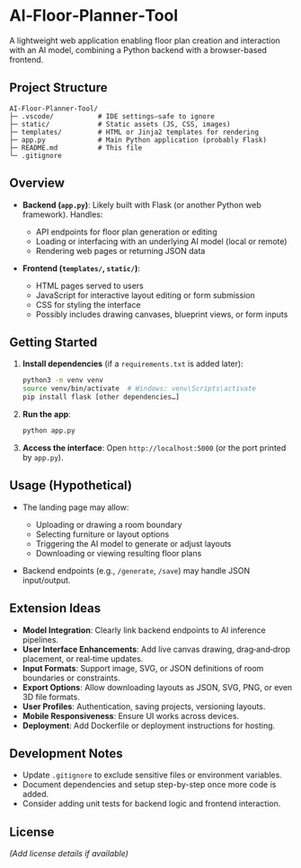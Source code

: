 # AI‑Floor‑Planner‑Tool

A lightweight web application enabling floor plan creation and interaction with an AI model, combining a Python backend with a browser-based frontend.

## Project Structure

```
AI‑Floor‑Planner‑Tool/
├─ .vscode/           # IDE settings—safe to ignore
├─ static/            # Static assets (JS, CSS, images)
├─ templates/         # HTML or Jinja2 templates for rendering
├─ app.py             # Main Python application (probably Flask)
├─ README.md          # This file
└─ .gitignore
```

## Overview

- **Backend (`app.py`)**: Likely built with Flask (or another Python web framework). Handles:
  - API endpoints for floor plan generation or editing
  - Loading or interfacing with an underlying AI model (local or remote)
  - Rendering web pages or returning JSON data

- **Frontend (`templates/`, `static/`)**:
  - HTML pages served to users
  - JavaScript for interactive layout editing or form submission
  - CSS for styling the interface
  - Possibly includes drawing canvases, blueprint views, or form inputs

## Getting Started

1. **Install dependencies** (if a `requirements.txt` is added later):

   ```bash
   python3 -m venv venv
   source venv/bin/activate  # Windows: venv\Scripts\activate
   pip install flask [other dependencies…]
   ```

2. **Run the app**:

   ```bash
   python app.py
   ```

3. **Access the interface**:
   Open `http://localhost:5000` (or the port printed by `app.py`).

## Usage (Hypothetical)

- The landing page may allow:
  - Uploading or drawing a room boundary
  - Selecting furniture or layout options
  - Triggering the AI model to generate or adjust layouts
  - Downloading or viewing resulting floor plans

- Backend endpoints (e.g., `/generate`, `/save`) may handle JSON input/output.

## Extension Ideas

- **Model Integration**: Clearly link backend endpoints to AI inference pipelines.
- **User Interface Enhancements**: Add live canvas drawing, drag‑and‑drop placement, or real‑time updates.
- **Input Formats**: Support image, SVG, or JSON definitions of room boundaries or constraints.
- **Export Options**: Allow downloading layouts as JSON, SVG, PNG, or even 3D file formats.
- **User Profiles**: Authentication, saving projects, versioning layouts.
- **Mobile Responsiveness**: Ensure UI works across devices.
- **Deployment**: Add Dockerfile or deployment instructions for hosting.

## Development Notes

- Update `.gitignore` to exclude sensitive files or environment variables.
- Document dependencies and setup step-by-step once more code is added.
- Consider adding unit tests for backend logic and frontend interaction.

## License

*(Add license details if available)*
